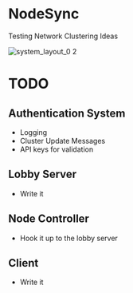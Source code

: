 # NodeSync
Testing Network Clustering Ideas

![system_layout_0 2](https://cloud.githubusercontent.com/assets/322174/18060478/51234a40-6dd3-11e6-882c-570c8b565204.png)

# TODO

## Authentication System

* Logging
* Cluster Update Messages
* API keys for validation

## Lobby Server

* Write it

## Node Controller

* Hook it up to the lobby server

## Client

* Write it


